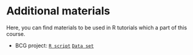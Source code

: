 # Additional materials

Here, you can find materials to be used in R tutorials which a part of this course.

- BCG project: [`R script`](./BCG_Vaccine.R) [`Data set`](./BCG_Vaccine.csv)
